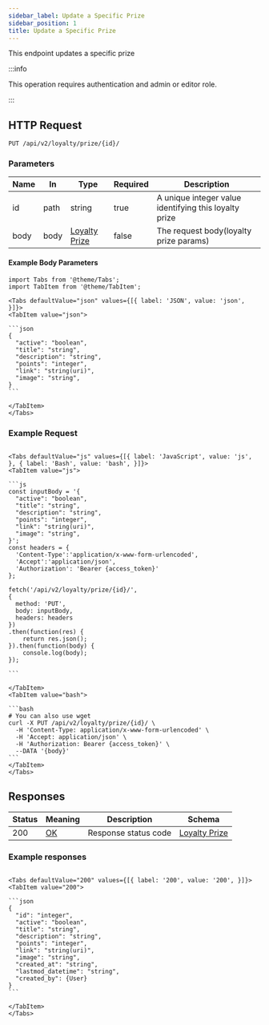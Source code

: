 ```yaml
---
sidebar_label: Update a Specific Prize
sidebar_position: 1
title: Update a Specific Prize
---
```


This endpoint updates a specific prize

:::info

This operation requires authentication and admin or editor role.

:::

## HTTP Request

`PUT /api/v2/loyalty/prize/{id}/`

### Parameters

|Name|In| Type                                                         |Required| Description                                           |
|---|---|--------------------------------------------------------------|---|-------------------------------------------------------|
|id|path| string                                                       |true| A unique integer value identifying this loyalty prize |
|body|body| [Loyalty Prize](/docs/apireference/v2/schemas/loyalty_prize) |false| The request body(loyalty prize params)                |

#### Example Body Parameters

````mdx-code-block
import Tabs from '@theme/Tabs';
import TabItem from '@theme/TabItem';

<Tabs defaultValue="json" values={[{ label: 'JSON', value: 'json', }]}>
<TabItem value="json">

```json
{
  "active": "boolean",
  "title": "string",
  "description": "string",
  "points": "integer",
  "link": "string(uri)",
  "image": "string",
}
```

</TabItem>
</Tabs>
````

### Example Request

````mdx-code-block

<Tabs defaultValue="js" values={[{ label: 'JavaScript', value: 'js', }, { label: 'Bash', value: 'bash', }]}>
<TabItem value="js">

```js
const inputBody = '{
  "active": "boolean",
  "title": "string",
  "description": "string",
  "points": "integer",
  "link": "string(uri)",
  "image": "string",
}';
const headers = {
  'Content-Type':'application/x-www-form-urlencoded',
  'Accept':'application/json',
  'Authorization': 'Bearer {access_token}'
};

fetch('/api/v2/loyalty/prize/{id}/',
{
  method: 'PUT',
  body: inputBody,
  headers: headers
})
.then(function(res) {
    return res.json();
}).then(function(body) {
    console.log(body);
});

```

</TabItem>
<TabItem value="bash">

```bash
# You can also use wget
curl -X PUT /api/v2/loyalty/prize/{id}/ \
  -H 'Content-Type: application/x-www-form-urlencoded' \
  -H 'Accept: application/json' \
  -H 'Authorization: Bearer {access_token}' \
  --DATA '{body}'
```
</TabItem>
</Tabs>
````

## Responses

|Status|Meaning|Description| Schema                                                       |
|---|---|---|--------------------------------------------------------------|
|200|[OK](https://tools.ietf.org/html/rfc7231#section-6.3.1)|Response status code| [Loyalty Prize](/docs/apireference/v2/schemas/loyalty_prize) |

### Example responses


````mdx-code-block

<Tabs defaultValue="200" values={[{ label: '200', value: '200', }]}>
<TabItem value="200">

```json
{
  "id": "integer",
  "active": "boolean",
  "title": "string",
  "description": "string",
  "points": "integer",
  "link": "string(uri)",
  "image": "string",
  "created_at": "string",
  "lastmod_datetime": "string",
  "created_by": {User}
}
```

</TabItem>
</Tabs>
````





